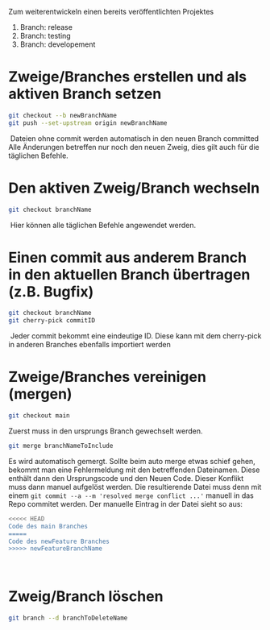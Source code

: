 Zum weiterentwickeln einen bereits veröffentlichten Projektes
1.  Branch: release
2.  Branch: testing
3.  Branch: developement

# Zweige/Branches erstellen und als aktiven Branch setzen
~~~bash
git checkout --b newBranchName
git push --set-upstream origin newBranchName
~~~
 Dateien ohne commit werden automatisch in den neuen Branch committed
Alle Änderungen betreffen nur noch den neuen Zweig, dies gilt auch für die täglichen Befehle.

# Den aktiven Zweig/Branch wechseln
~~~bash
git checkout branchName
~~~
 Hier können alle täglichen Befehle angewendet werden.

# Einen commit aus anderem Branch in den aktuellen Branch übertragen (z.B. Bugfix)
~~~bash
git checkout branchName
git cherry-pick commitID
~~~
 Jeder commit bekommt eine eindeutige ID. Diese kann mit dem cherry-pick in anderen Branches ebenfalls importiert werden

# Zweige/Branches vereinigen (mergen)
~~~bash
git checkout main
~~~
Zuerst muss in den ursprungs Branch gewechselt werden.
~~~bash
git merge branchNameToInclude
~~~
Es wird automatisch gemergt.
Sollte beim auto merge etwas schief gehen, bekommt man eine Fehlermeldung mit den betreffenden Dateinamen. Diese enthält dann den Ursprungscode und den Neuen Code. Dieser Konflikt muss dann manuel aufgelöst werden. Die resultierende Datei muss denn mit einem `git commit --a --m 'resolved merge conflict ...'` manuell in das Repo commitet werden.
Der manuelle Eintrag in der Datei sieht so aus:
~~~bash
<<<<< HEAD
Code des main Branches
=====
Code des newFeature Branches
>>>>> newFeatureBranchName
~~~
 
# Zweig/Branch löschen
~~~bash
git branch --d branchToDeleteName
~~~
 